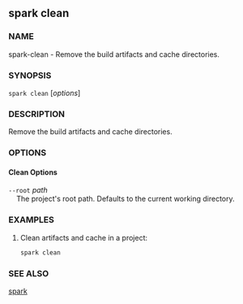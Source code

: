 ## spark clean

### NAME

spark-clean - Remove the build artifacts and cache directories.

### SYNOPSIS

`spark clean` [*options*]

### DESCRIPTION

Remove the build artifacts and cache directories.

### OPTIONS

#### Clean Options

`--root` _path_  
&nbsp;&nbsp;&nbsp;&nbsp;The project's root path. Defaults to the current working directory.

### EXAMPLES

1. Clean artifacts and cache in a project:
   ```sh
   spark clean
   ```

### SEE ALSO

[spark](./spark.md)

